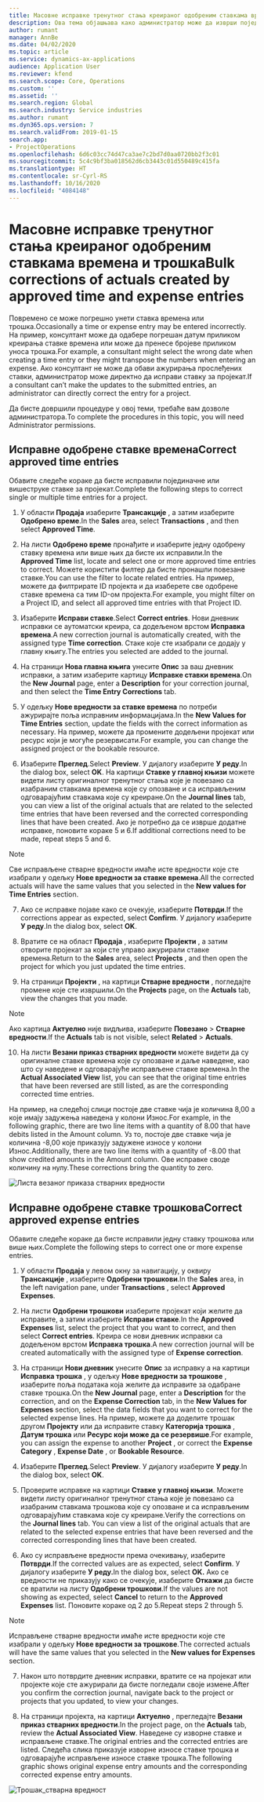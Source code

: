 ```yaml
---
title: Масовне исправке тренутног стања креираног одобреним ставкама времена и трошка
description: Ова тема објашњава како администратор може да изврши појединачне или масовне исправке претходно одобрених ставки времена или трошка уколико наплата није потпуна.
author: rumant
manager: AnnBe
ms.date: 04/02/2020
ms.topic: article
ms.service: dynamics-ax-applications
audience: Application User
ms.reviewer: kfend
ms.search.scope: Core, Operations
ms.custom: ''
ms.assetid: ''
ms.search.region: Global
ms.search.industry: Service industries
ms.author: rumant
ms.dyn365.ops.version: 7
ms.search.validFrom: 2019-01-15
search.app:
- ProjectOperations
ms.openlocfilehash: 6d6c03cc74d47ca3ae7c2bd7d0aa0720bb2f3c01
ms.sourcegitcommit: 5c4c9bf3ba018562d6cb3443c01d550489c415fa
ms.translationtype: HT
ms.contentlocale: sr-Cyrl-RS
ms.lasthandoff: 10/16/2020
ms.locfileid: "4084148"
---
```

# <a name="bulk-corrections-of-actuals-created-by-approved-time-and-expense-entries"></a><span data-ttu-id="7c2f2-103">Масовне исправке тренутног стања креираног одобреним ставкама времена и трошка</span><span class="sxs-lookup"><span data-stu-id="7c2f2-103">Bulk corrections of actuals created by approved time and expense entries</span></span>

<span data-ttu-id="7c2f2-104">Повремено се може погрешно унети ставка времена или трошка.</span><span class="sxs-lookup"><span data-stu-id="7c2f2-104">Occasionally a time or expense entry may be entered incorrectly.</span></span> <span data-ttu-id="7c2f2-105">На пример, консултант може да одабере погрешан датум приликом креирања ставке времена или може да пренесе бројеве приликом уноса трошка.</span><span class="sxs-lookup"><span data-stu-id="7c2f2-105">For example, a consultant might select the wrong date when creating a time entry or they might transpose the numbers when entering an expense.</span></span> <span data-ttu-id="7c2f2-106">Ако консултант не може да обави ажурирања прослеђених ставки, администратор може директно да исправи ставку за пројекат.</span><span class="sxs-lookup"><span data-stu-id="7c2f2-106">If a consultant can’t make the updates to the submitted entries, an administrator can directly correct the entry for a project.</span></span>

<span data-ttu-id="7c2f2-107">Да бисте довршили процедуре у овој теми, требаће вам дозволе администратора.</span><span class="sxs-lookup"><span data-stu-id="7c2f2-107">To complete the procedures in this topic, you will need Administrator permissions.</span></span>

## <a name="correct-approved-time-entries"></a><span data-ttu-id="7c2f2-108">Исправне одобрене ставке времена</span><span class="sxs-lookup"><span data-stu-id="7c2f2-108">Correct approved time entries</span></span>     

<span data-ttu-id="7c2f2-109">Обавите следеће кораке да бисте исправили појединачне или вишеструке ставке за пројекат.</span><span class="sxs-lookup"><span data-stu-id="7c2f2-109">Complete the following steps to correct single or multiple time entries for a project.</span></span>

1. <span data-ttu-id="7c2f2-110">У области **Продаја** изаберите **Трансакције** , а затим изаберите **Одобрено време**.</span><span class="sxs-lookup"><span data-stu-id="7c2f2-110">In the **Sales** area, select **Transactions** , and then select **Approved Time**.</span></span> 

2. <span data-ttu-id="7c2f2-111">На листи **Одобрено време** пронађите и изаберите једну одобрену ставку времена или више њих да бисте их исправили.</span><span class="sxs-lookup"><span data-stu-id="7c2f2-111">In the **Approved Time** list, locate and select one or more approved time entries to correct.</span></span> <span data-ttu-id="7c2f2-112">Можете користити филтер да бисте пронашли повезане ставке.</span><span class="sxs-lookup"><span data-stu-id="7c2f2-112">You can use the filter to locate related entries.</span></span> <span data-ttu-id="7c2f2-113">На пример, можете да филтрирате ID пројекта и да изаберете све одобрене ставке времена са тим ID-ом пројекта.</span><span class="sxs-lookup"><span data-stu-id="7c2f2-113">For example, you might filter on a Project ID, and select all approved time entries with that Project ID.</span></span>

3. <span data-ttu-id="7c2f2-114">Изаберите **Исправи ставке**.</span><span class="sxs-lookup"><span data-stu-id="7c2f2-114">Select **Correct entries**.</span></span> <span data-ttu-id="7c2f2-115">Нови дневник исправки се аутоматски креира, са додељеном врстом **Исправка времена**.</span><span class="sxs-lookup"><span data-stu-id="7c2f2-115">A new correction journal is automatically created, with the assigned type **Time correction**.</span></span> <span data-ttu-id="7c2f2-116">Стаке које сте изабрали се додају у главну књигу.</span><span class="sxs-lookup"><span data-stu-id="7c2f2-116">The entries you selected are added to the journal.</span></span> 

4. <span data-ttu-id="7c2f2-117">На страници **Нова главна књига** унесите **Опис** за ваш дневник исправки, а затим изаберите картицу **Исправке ставки времена**.</span><span class="sxs-lookup"><span data-stu-id="7c2f2-117">On the **New Journal** page, enter a **Description** for your correction journal, and then select the **Time Entry Corrections** tab.</span></span>  
5. <span data-ttu-id="7c2f2-118">У одељку **Нове вредности за ставке времена** по потреби ажурирајте поља исправним информацијама.</span><span class="sxs-lookup"><span data-stu-id="7c2f2-118">In the **New Values for Time Entries** section, update the fields with the correct information as necessary.</span></span> <span data-ttu-id="7c2f2-119">На пример, можете да промените додељени пројекат или ресурс који је могуће резервисати.</span><span class="sxs-lookup"><span data-stu-id="7c2f2-119">For example, you can change the assigned project or the bookable resource.</span></span>

6. <span data-ttu-id="7c2f2-120">Изаберите **Преглед**.</span><span class="sxs-lookup"><span data-stu-id="7c2f2-120">Select **Preview**.</span></span> <span data-ttu-id="7c2f2-121">У дијалогу изаберите **У реду**.</span><span class="sxs-lookup"><span data-stu-id="7c2f2-121">In the dialog box, select **OK**.</span></span> <span data-ttu-id="7c2f2-122">На картици **Ставке у главној књизи** можете видети листу оригиналног тренутног стања које је повезано са изабраним ставкама времена које су опозване и са исправљеним одговарајућим ставкама које су креиране.</span><span class="sxs-lookup"><span data-stu-id="7c2f2-122">On the **Journal lines** tab, you can view a list of the original actuals that are related to the selected time entries that have been reversed and the corrected corresponding lines that have been created.</span></span> <span data-ttu-id="7c2f2-123">Ако је потребно да се изврше додатне исправке, поновите кораке 5 и 6.</span><span class="sxs-lookup"><span data-stu-id="7c2f2-123">If additional corrections need to be made, repeat steps 5 and 6.</span></span> 

> [!NOTE]
> <span data-ttu-id="7c2f2-124">Све исправљене стварне вредности имаће исте вредности које сте изабрали у одељку **Нове вредности за ставке времена**.</span><span class="sxs-lookup"><span data-stu-id="7c2f2-124">All the corrected actuals will have the same values that you selected in the **New values for Time Entries** section.</span></span>

7. <span data-ttu-id="7c2f2-125">Ако се исправке појаве како се очекује, изаберите **Потврди**.</span><span class="sxs-lookup"><span data-stu-id="7c2f2-125">If the corrections appear as expected, select **Confirm**.</span></span> <span data-ttu-id="7c2f2-126">У дијалогу изаберите **У реду**.</span><span class="sxs-lookup"><span data-stu-id="7c2f2-126">In the dialog box, select **OK**.</span></span>

8. <span data-ttu-id="7c2f2-127">Вратите се на област **Продаја** , изаберите **Пројекти** , а затим отворите пројекат за који сте управо ажурирали ставке времена.</span><span class="sxs-lookup"><span data-stu-id="7c2f2-127">Return to the **Sales** area, select **Projects** , and then open the project for which you just updated the time entries.</span></span> 

9. <span data-ttu-id="7c2f2-128">На страници **Пројекти** , на картици **Стварне вредности** , погледајте промене које сте извршили.</span><span class="sxs-lookup"><span data-stu-id="7c2f2-128">On the **Projects** page, on the **Actuals** tab, view the changes that you made.</span></span> 

> [!NOTE]
> <span data-ttu-id="7c2f2-129">Ако картица **Актуелно** није видљива, изаберите **Повезано** > **Стварне вредности**.</span><span class="sxs-lookup"><span data-stu-id="7c2f2-129">If the **Actuals** tab is not visible, select **Related** > **Actuals**.</span></span>  

10. <span data-ttu-id="7c2f2-130">На листи **Везани приказ стварних вредности** можете видети да су оригиналне ставке времена које су опозване и даље наведене, као што су наведене и одговарајуће исправљене ставке времена.</span><span class="sxs-lookup"><span data-stu-id="7c2f2-130">In the **Actual Associated View** list, you can see that the original time entries that have been reversed are still listed, as are the corresponding corrected time entries.</span></span> 

<span data-ttu-id="7c2f2-131">На пример, на следећој слици постоје две ставке чија је количина 8,00 а које имају задужења наведена у колони Износ.</span><span class="sxs-lookup"><span data-stu-id="7c2f2-131">For example, in the following graphic, there are two line items with a quantity of 8.00 that have debits listed in the Amount column.</span></span> <span data-ttu-id="7c2f2-132">Уз то, постоје две ставке чија је количина -8,00 које приказују задужене износе у колони Износ.</span><span class="sxs-lookup"><span data-stu-id="7c2f2-132">Additionally, there are two line items with a quantity of -8.00 that show credited amounts in the Amount column.</span></span> <span data-ttu-id="7c2f2-133">Ове исправке своде количину на нулу.</span><span class="sxs-lookup"><span data-stu-id="7c2f2-133">These corrections bring the quantity to zero.</span></span>

![Листа везаног приказа стварних вредности](https://github.com/MicrosoftDocs/dynamics-365-customer-engagement-pr/blob/bulk-corrections-actuals-created-by-approved-time-expense-entries.md/time-actuals.png)
 
## <a name="correct-approved-expense-entries"></a><span data-ttu-id="7c2f2-135">Исправне одобрене ставке трошкова</span><span class="sxs-lookup"><span data-stu-id="7c2f2-135">Correct approved expense entries</span></span>

<span data-ttu-id="7c2f2-136">Обавите следеће кораке да бисте исправили једну ставку трошкова или више њих.</span><span class="sxs-lookup"><span data-stu-id="7c2f2-136">Complete the following steps to correct one or more expense entries.</span></span> 

1. <span data-ttu-id="7c2f2-137">У области **Продаја** у левом окну за навигацију, у оквиру **Трансакције** , изаберите **Одобрени трошкови**.</span><span class="sxs-lookup"><span data-stu-id="7c2f2-137">In the **Sales** area, in the left navigation pane, under **Transactions** , select **Approved Expenses**.</span></span>

2. <span data-ttu-id="7c2f2-138">На листи **Одобрени трошкови** изаберите пројекат који желите да исправите, а затим изаберите **Исправи ставке**.</span><span class="sxs-lookup"><span data-stu-id="7c2f2-138">In the **Approved Expenses** list, select the project that you want to correct, and then select **Correct entries**.</span></span> <span data-ttu-id="7c2f2-139">Креира се нови дневник исправки са додељеном врстом **Исправка трошка**.</span><span class="sxs-lookup"><span data-stu-id="7c2f2-139">A new correction journal will be created automatically with the assigned type of **Expense correction**.</span></span> 

3. <span data-ttu-id="7c2f2-140">На страници **Нови дневник** унесите **Опис** за исправку а на картици **Исправка трошка** , у одељку **Нове вредности за трошкове** , изаберите поља података која желите да исправите за одабране ставке трошка.</span><span class="sxs-lookup"><span data-stu-id="7c2f2-140">On the **New Journal** page, enter a **Description** for the correction, and on the **Expense Correction** tab, in the **New Values for Expenses** section, select the data fields that you want to correct for the selected expense lines.</span></span> <span data-ttu-id="7c2f2-141">На пример, можете да доделите трошак другом **Пројекту** или да исправите ставку **Категорија трошка** , **Датум трошка** или **Ресурс који може да се резервише**.</span><span class="sxs-lookup"><span data-stu-id="7c2f2-141">For example, you can assign the expense to another **Project** , or correct the **Expense Category** , **Expense Date** , or **Bookable Resource**.</span></span>

4. <span data-ttu-id="7c2f2-142">Изаберите **Преглед**.</span><span class="sxs-lookup"><span data-stu-id="7c2f2-142">Select **Preview**.</span></span> <span data-ttu-id="7c2f2-143">У дијалогу изаберите **У реду**.</span><span class="sxs-lookup"><span data-stu-id="7c2f2-143">In the dialog box, select **OK**.</span></span> 

5. <span data-ttu-id="7c2f2-144">Проверите исправке на картици **Ставке у главној књизи**. Можете видети листу оригиналног тренутног стања које је повезано са изабраним ставкама трошкова које су опозване и са исправљеним одговарајућим ставкама које су креиране.</span><span class="sxs-lookup"><span data-stu-id="7c2f2-144">Verify the corrections on the **Journal lines** tab. You can view a list of the original actuals that are related to the selected expense entries that have been reversed and the corrected corresponding lines that have been created.</span></span>

6. <span data-ttu-id="7c2f2-145">Ако су исправљене вредности према очекивању, изаберите **Потврди**.</span><span class="sxs-lookup"><span data-stu-id="7c2f2-145">If the corrected values are as expected, select **Confirm**.</span></span> <span data-ttu-id="7c2f2-146">У дијалогу изаберите **У реду.**</span><span class="sxs-lookup"><span data-stu-id="7c2f2-146">In the dialog box, select **OK.**</span></span> <span data-ttu-id="7c2f2-147">Ако се вредности не приказују како се очекује, изаберите **Откажи** да бисте се вратили на листу **Одобрени трошкови**.</span><span class="sxs-lookup"><span data-stu-id="7c2f2-147">If the values are not showing as expected, select **Cancel** to return to the **Approved Expenses** list.</span></span> <span data-ttu-id="7c2f2-148">Поновите кораке од 2 до 5.</span><span class="sxs-lookup"><span data-stu-id="7c2f2-148">Repeat steps 2 through 5.</span></span> 

> [!NOTE]
> <span data-ttu-id="7c2f2-149">Исправљене стварне вредности имаће исте вредности које сте изабрали у одељку **Нове вредности за трошкове**.</span><span class="sxs-lookup"><span data-stu-id="7c2f2-149">The corrected actuals will have the same values that you selected in the **New values for Expenses** section.</span></span>

7. <span data-ttu-id="7c2f2-150">Након што потврдите дневник исправки, вратите се на пројекат или пројекте које сте ажурирали да бисте погледали своје измене.</span><span class="sxs-lookup"><span data-stu-id="7c2f2-150">After you confirm the correction journal, navigate back to the project or projects that you updated, to view your changes.</span></span>  

8. <span data-ttu-id="7c2f2-151">На страници пројекта, на картици **Актуелно** , прегледајте **Везани приказ стварних вредности**.</span><span class="sxs-lookup"><span data-stu-id="7c2f2-151">In the project page, on the **Actuals** tab, review the **Actual Associated View**.</span></span> <span data-ttu-id="7c2f2-152">Наведене су изворне ставке и исправљене ставке.</span><span class="sxs-lookup"><span data-stu-id="7c2f2-152">The original entries and the corrected entries are listed.</span></span> <span data-ttu-id="7c2f2-153">Следећа слика приказује изворне износе ставке трошка и одговарајуће исправљене износе ставке трошка.</span><span class="sxs-lookup"><span data-stu-id="7c2f2-153">The following graphic shows original expense entry amounts and the corresponding corrected expense entry amounts.</span></span> 

![Трошак_стварна вредност](https://user-images.githubusercontent.com/60806505/77122219-4cd52900-69fa-11ea-8349-ccd2ffebf640.png)
